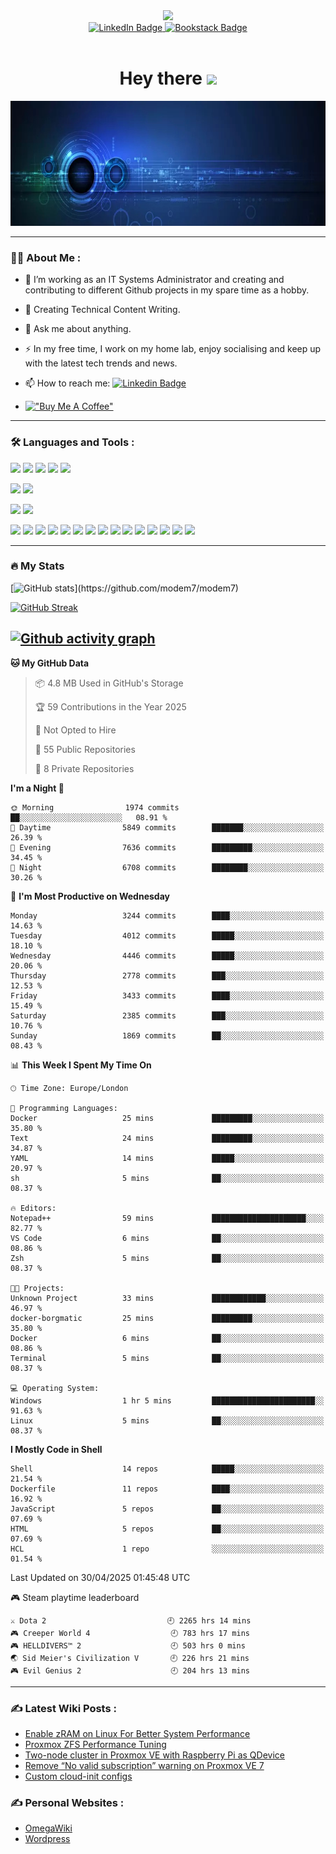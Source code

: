 <div id="header" align="center">
  <img src="https://media.giphy.com/media/f3iwJFOVOwuy7K6FFw/giphy.gif" width="300"/>
<div id="badges">
  <a href="https://www.linkedin.com/in/alexlaneit/">
    <img src="https://img.shields.io/badge/LinkedIn-blue?style=for-the-badge&logo=linkedin&logoColor=white" alt="LinkedIn Badge"/>
  </a>
  <a href="https://modem7.com">
  <img src="https://img.shields.io/badge/Bookstack-blue?style=for-the-badge&logo=BookStack&logoColor=white" alt="Bookstack Badge"/>
  </a>
</div>
  <img src="https://komarev.com/ghpvc/?username=modem7&style=flat-square&color=blue" alt=""/>
<h1>
  Hey there
  <img src="https://media.giphy.com/media/hvRJCLFzcasrR4ia7z/giphy.gif" width="30px"/>
</h1>
</div>

<div align="center">
  <img src="https://github.com/modem7/MiscAssets/blob/master/images/ezgif-6-79e26c05da.jpg" width="800" height="200"/>
</div>

---

### :man_technologist: About Me :
- :telescope: I’m working as an IT Systems Administrator and creating and contributing to different Github projects in my spare time as a hobby.

- :seedling: Creating Technical Content Writing.

- 💬 Ask me about anything.

- :zap: In my free time, I work on my home lab, enjoy socialising and keep up with the latest tech trends and news.

- :mailbox: How to reach me: [![Linkedin Badge](https://img.shields.io/badge/-AlexLaneIT-blue?style=flat&logo=Linkedin&logoColor=white)](https://www.linkedin.com/in/alexlaneit/)

- [!["Buy Me A Coffee"](https://www.buymeacoffee.com/assets/img/custom_images/orange_img.png)](https://www.buymeacoffee.com/modem7)

---

### :hammer_and_wrench: Languages and Tools :
![](https://img.shields.io/badge/OS-Centos-informational?style=flat&logo=centos&logoColor=white&color=981e32)
![](https://img.shields.io/badge/OS-Debian-informational?style=flat&logo=debian&logoColor=white&color=981e32)
![](https://img.shields.io/badge/OS-RHEL-informational?style=flat&logo=red-hat&logoColor=white&color=981e32)
![](https://img.shields.io/badge/OS-Ubuntu-informational?style=flat&logo=ubuntu&logoColor=white&color=981e32)
![](https://img.shields.io/badge/OS-Windows-informational?style=flat&logo=windows&logoColor=white&color=981e32)

![](https://img.shields.io/badge/Editor-Notepad++-informational?style=flat&logo=notepadplusplus&logoColor=white&color=981e32)
![](https://img.shields.io/badge/Editor-Visual_Studio_Code-informational?style=flat&logo=visual-studio-code&logoColor=white&color=981e32)


![](https://img.shields.io/badge/Shell-Bash-informational?style=flat&logo=gnu-bash&logoColor=white&color=981e32)
![](https://img.shields.io/badge/Shell-ZSH-informational?style=flat&logo=gnu-bash&logoColor=white&color=981e32)

![](https://img.shields.io/badge/Tools-3CX-informational?style=flat&logoColor=white&color=981e32)
![](https://img.shields.io/badge/Tools-Ansible-informational?style=flat&logo=ansible&logoColor=white&color=981e32)
![](https://img.shields.io/badge/Tools-Arduino-informational?style=flat&logo=arduino&logoColor=white&color=981e32)
![](https://img.shields.io/badge/Tools-Borg-informational?style=flat&logoColor=white&color=981e32)
![](https://img.shields.io/badge/Tools-Docker-informational?style=flat&logo=docker&logoColor=white&color=981e32)
![](https://img.shields.io/badge/Tools-Drone_CI-informational?style=flat&logo=drone&logoColor=white&color=981e32)
![](https://img.shields.io/badge/Tools-Git-informational?style=flat&logo=git&logoColor=white&color=981e32)
![](https://img.shields.io/badge/Tools-Github-informational?style=flat&logo=github&logoColor=white&color=981e32)
![](https://img.shields.io/badge/Tools-Gitlab-informational?style=flat&logo=gitlab&logoColor=white&color=981e32)
![](https://img.shields.io/badge/Tools-Jira-informational?style=flat&logo=jira&logoColor=white&color=981e32)
![](https://img.shields.io/badge/Tools-Kanban-informational?style=flat&logoColor=white&color=981e32)
![](https://img.shields.io/badge/Tools-Nginx-informational?style=flat&logo=nginx&logoColor=white&color=981e32)
![](https://img.shields.io/badge/Tools-Raspberry_Pi-informational?style=flat&logo=raspberry-pi&logoColor=white&color=981e32)
![](https://img.shields.io/badge/Tools-Snyk-informational?style=flat&logo=snyk&logoColor=white&color=981e32)
![](https://img.shields.io/badge/Tools-Traefik-informational?style=flat&logo=traefikmesh&logoColor=white&color=981e32)

---

### :fire: My Stats
[![GitHub stats](https://github-readme-stats.vercel.app/api?username=modem7&show_icons=true&theme=codeSTACKr&count_private=true")](https://github.com/modem7/modem7)

[![GitHub Streak](https://streak-stats.demolab.com?user=modem7&theme=elegant&hide_border=true&date_format=j%20M%5B%20Y%5D&background=DD272700)](https://git.io/streak-stats)

[![Github activity graph](https://github-readme-activity-graph.vercel.app/graph?username=modem7&theme=elegant&custom_title=Contribution%20Graph&hide_border=true&bg_color=%20)](https://github.com/modem7/modem7)
---

<!--START_SECTION:waka-->
**🐱 My GitHub Data** 

> 📦 4.8 MB Used in GitHub's Storage 
 > 
> 🏆 59 Contributions in the Year 2025
 > 
> 🚫 Not Opted to Hire
 > 
> 📜 55 Public Repositories 
 > 
> 🔑 8 Private Repositories 
 > 
**I'm a Night 🦉** 

```text
🌞 Morning                1974 commits        ██░░░░░░░░░░░░░░░░░░░░░░░   08.91 % 
🌆 Daytime                5849 commits        ███████░░░░░░░░░░░░░░░░░░   26.39 % 
🌃 Evening                7636 commits        █████████░░░░░░░░░░░░░░░░   34.45 % 
🌙 Night                  6708 commits        ████████░░░░░░░░░░░░░░░░░   30.26 % 
```
📅 **I'm Most Productive on Wednesday** 

```text
Monday                   3244 commits        ████░░░░░░░░░░░░░░░░░░░░░   14.63 % 
Tuesday                  4012 commits        █████░░░░░░░░░░░░░░░░░░░░   18.10 % 
Wednesday                4446 commits        █████░░░░░░░░░░░░░░░░░░░░   20.06 % 
Thursday                 2778 commits        ███░░░░░░░░░░░░░░░░░░░░░░   12.53 % 
Friday                   3433 commits        ████░░░░░░░░░░░░░░░░░░░░░   15.49 % 
Saturday                 2385 commits        ███░░░░░░░░░░░░░░░░░░░░░░   10.76 % 
Sunday                   1869 commits        ██░░░░░░░░░░░░░░░░░░░░░░░   08.43 % 
```


📊 **This Week I Spent My Time On** 

```text
🕑︎ Time Zone: Europe/London

💬 Programming Languages: 
Docker                   25 mins             █████████░░░░░░░░░░░░░░░░   35.80 % 
Text                     24 mins             █████████░░░░░░░░░░░░░░░░   34.87 % 
YAML                     14 mins             █████░░░░░░░░░░░░░░░░░░░░   20.97 % 
sh                       5 mins              ██░░░░░░░░░░░░░░░░░░░░░░░   08.37 % 

🔥 Editors: 
Notepad++                59 mins             █████████████████████░░░░   82.77 % 
VS Code                  6 mins              ██░░░░░░░░░░░░░░░░░░░░░░░   08.86 % 
Zsh                      5 mins              ██░░░░░░░░░░░░░░░░░░░░░░░   08.37 % 

🐱‍💻 Projects: 
Unknown Project          33 mins             ████████████░░░░░░░░░░░░░   46.97 % 
docker-borgmatic         25 mins             █████████░░░░░░░░░░░░░░░░   35.80 % 
Docker                   6 mins              ██░░░░░░░░░░░░░░░░░░░░░░░   08.86 % 
Terminal                 5 mins              ██░░░░░░░░░░░░░░░░░░░░░░░   08.37 % 

💻 Operating System: 
Windows                  1 hr 5 mins         ███████████████████████░░   91.63 % 
Linux                    5 mins              ██░░░░░░░░░░░░░░░░░░░░░░░   08.37 % 
```

**I Mostly Code in Shell** 

```text
Shell                    14 repos            █████░░░░░░░░░░░░░░░░░░░░   21.54 % 
Dockerfile               11 repos            ████░░░░░░░░░░░░░░░░░░░░░   16.92 % 
JavaScript               5 repos             ██░░░░░░░░░░░░░░░░░░░░░░░   07.69 % 
HTML                     5 repos             ██░░░░░░░░░░░░░░░░░░░░░░░   07.69 % 
HCL                      1 repo              ░░░░░░░░░░░░░░░░░░░░░░░░░   01.54 % 
```




 Last Updated on 30/04/2025 01:45:48 UTC
<!--END_SECTION:waka-->

<!-- steam-box start -->
🎮 Steam playtime leaderboard
```text
⚔️ Dota 2                           🕘 2265 hrs 14 mins
🎮 Creeper World 4                  🕘 783 hrs 17 mins
🎮 HELLDIVERS™ 2                    🕘 503 hrs 0 mins
🌏 Sid Meier's Civilization V       🕘 226 hrs 21 mins
🎮 Evil Genius 2                    🕘 204 hrs 13 mins
```
<!-- Powered by https://github.com/YouEclipse/steam-box . -->
<!-- steam-box end -->

---

### :writing_hand: Latest Wiki Posts :
<!-- BLOG-POST-LIST:START -->
- [Enable zRAM on Linux For Better System Performance](https://www.modem7.com/books/general-linux-administration/page/enable-zram-on-linux-for-better-system-performance)
- [Proxmox ZFS Performance Tuning](https://www.modem7.com/books/proxmox-setup/page/proxmox-zfs-performance-tuning)
- [Two-node cluster in Proxmox VE with Raspberry Pi as QDevice](https://www.modem7.com/books/proxmox-setup/page/two-node-cluster-in-proxmox-ve-with-raspberry-pi-as-qdevice)
- [Remove “No valid subscription” warning on Proxmox VE 7](https://www.modem7.com/books/proxmox-setup/page/remove-no-valid-subscription-warning-on-proxmox-ve-7)
- [Custom cloud-init configs](https://www.modem7.com/books/scripts/page/custom-cloud-init-configs)
<!-- BLOG-POST-LIST:END -->

### :writing_hand: Personal Websites :
- [OmegaWiki](https://modem7.com)
- [Wordpress](https://modem7.wordpress.com)
